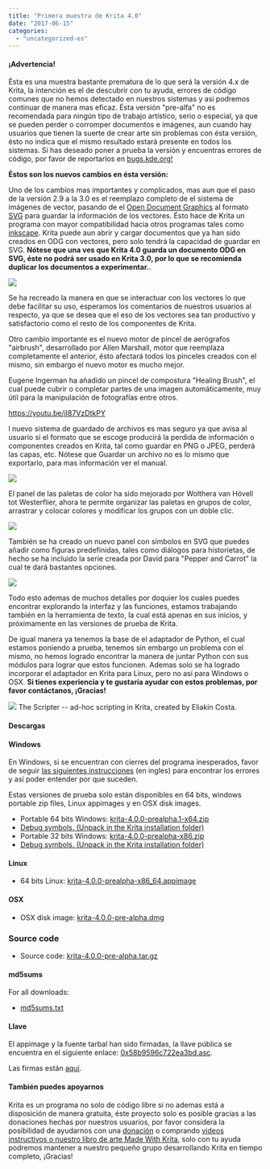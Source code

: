 ```yaml
---
title: "Primera muestra de Krita 4.0"
date: "2017-06-15"
categories: 
  - "uncategorized-es"
---
```


#### ¡Advertencia!

Ésta es una muestra bastante prematura de lo que será la versión 4.x de Krita, la intención es el de descubrir con tu ayuda, errores de código comunes que no hemos detectado en nuestros sistemas y así podremos continuar de manera mas eficaz. Ésta versión "pre-alfa" no es recomendada para ningún tipo de trabajo artístico, serio o especial, ya que se pueden perder o corromper documentos e imágenes, aun cuando hay usuarios que tienen la suerte de crear arte sin problemas con ésta versión, ésto no indica que el mismo resultado estará presente en todos los sistemas. Si has deseado poner a prueba la versión y encuentras errores de código, por favor de reportarlos en [bugs.kde.org!](https://bugs.kde.org)

**Éstos son los nuevos cambios en ésta versión:**

Uno de los cambios mas importantes y complicados, mas aun que el paso de la versión 2.9 a la 3.0 es el reemplazo completo de el sistema de imágenes de vector, pasando de el [Open Document Graphics](https://docs.oasis-open.org/office/v1.2/OpenDocument-v1.2.html) al formato [SVG](https://www.w3.org/TR/SVG/) para guardar la información de los vectores. Ésto hace de Krita un programa con mayor compatibilidad hacia otros programas tales como [inkscape](https://inkscape.org). Krita puede aun abrir y cargar documentos que ya han sido creados en ODG con vectores, pero solo tendrá la capacidad de guardar en SVG. **Nótese que una ves que Krita 4.0 guarda un documento ODG en SVG, éste no podrá ser usado en Krita 3.0, por lo que se recomienda duplicar los documentos a experimentar.**.

[![](/images/posts/2017/vector-934x1024.png)](https://krita.org/wp-content/uploads/2017/06/vector.png)

Se ha recreado la manera en que se interactuar con los vectores lo que debe facilitar su uso, esperamos los comentarios de nuestros usuarios al respecto, ya que se desea que el eso de los vectores sea tan productivo y satisfactorio como el resto de los componentes de Krita.

Otro cambio importante es el nuevo motor de pincel de aerógrafos "airbrush", desarrollado por Allen Marshall, motor que reemplaza completamente el anterior, ésto afectará todos los pinceles creados con el mismo, sin embargo el nuevo motor es mucho mejor.

Eugene Ingerman ha añadido un pincel de compostura "Healing Brush", el cual puede cubrir o completar partes de una imagen automáticamente, muy útil para la manipulación de fotografías entre otros.

https://youtu.be/jI87VzDtkPY

l nuevo sistema de guardado de archivos es mas seguro ya que avisa al usuario si el formato que se escoge producirá la perdida de información o componentes creados en Krita, tal como guardar en PNG o JPEG, perderá las capas, etc. Nótese que Guardar un archivo no es lo mismo que exportarlo, para mas información ver el manual.

[![](/images/posts/2017/warnings.png)](https://krita.org/wp-content/uploads/2017/06/warnings.png)

El panel de las paletas de color ha sido mejorado por Wolthera van Hövell tot Westerflier, ahora te permite organizar las paletas en grupos de color, arrastrar y colocar colores y modificar los grupos con un doble clic.

[![](/images/posts/2017/palette_dnd.png)](https://krita.org/wp-content/uploads/2017/06/palette_dnd.png)

También se ha creado un nuevo panel con símbolos en SVG que puedes añadir como figuras predefinidas, tales como diálogos para historietas, de hecho se ha incluido la serie creada por David para "Pepper and Carrot" la cual te dará bastantes opciones.

[![](/images/posts/2017/symbol.png)](https://krita.org/wp-content/uploads/2017/06/symbol.png)

Todo esto ademas de muchos detalles por doquier los cuales puedes encontrar explorando la interfaz y las funciones, estamos trabajando también en la herramienta de texto, la cual está apenas en sus inicios, y próximamente en las versiones de prueba de Krita.

De igual manera ya tenemos la base de el adaptador de Python, el cual estamos poniendo a prueba, tenemos sin embargo un problema con el mismo, no hemos logrado encontrar la manera de juntar Python con sus módulos para lograr que estos funcionen. Ademas solo se ha logrado incorporar el adaptador en Krita para Linux, pero no así para Windows o OSX. **Si tienes experiencia y te gustaría ayudar con estos problemas, por favor contáctanos, ¡Gracias!**

[![](/images/posts/2017/scripter.png)](https://krita.org/wp-content/uploads/2017/06/scripter.png) The Scripter -- ad-hoc scripting in Krita, created by Eliakin Costa.

#### Descargas

#### Windows

En Windows, si se encuentran con cierres del programa inesperados, favor de seguir [las siguientes instrucciones](https://docs.krita.org/Dr._Mingw_debugger) (en ingles) para encontrar los errores y así poder entender por que suceden.

Estas versiones de prueba solo están disponibles en 64 bits, windows portable zip files, Linux appimages y en OSX disk images.

- Portable 64 bits Windows: [krita-4.0.0-prealpha.1-x64.zip](https://download.kde.org/unstable/krita/4.0.0-prealpha/krita-4.0.0-prealpha.1-x64.zip)
- [Debug symbols. (Unpack in the Krita installation folder)](https://download.kde.org/unstable/krita/4.0.0-prealpha/krita-4.0.0-prealpha.1-x64-dbg.zip)
- Portable 32 bits Windows: [krita-4.0.0-prealpha-x86.zip](https://download.kde.org/unstable/krita/4.0.0-prealpha/krita-4.0.0-prealpha-x86.zip)
- [Debug symbols. (Unpack in the Krita installation folder)](https://download.kde.org/unstable/krita/4.0.0-prealpha/krita-4.0.0-prealpha-x86-dbg.zip)

#### Linux

- 64 bits Linux: [krita-4.0.0-prealpha-x86\_64.appimage](https://download.kde.org/unstable/krita/4.0.0-prealpha/krita-4.0.0-pre-alpha-x86_64.appimage)

#### OSX

- OSX disk image: [krita-4.0.0-pre-alpha.dmg](https://download.kde.org/unstable/krita/4.0.0-prealpha/krita-4.0.0-prealpha.dmg)

### Source code

- Source code: [krita-4.0.0-pre-alpha.tar.gz](https://download.kde.org/unstable/krita/4.0.0-prealpha/krita-4.0.0-prealpha.tar.gz)

#### md5sums

For all downloads:

- [md5sums.txt](https://download.kde.org/stable/krita/3.1.4/md5sums.txt)

#### Llave

El appimage y la fuente tarbal han sido firmadas, la llave pública se encuentra en el siguiente enlace: [0x58b9596c722ea3bd.asc](https://share.kde.org/index.php/s/fJ99V5mZvuyD0z8).

Las firmas están [aquí](http://download.kde.org/unstable/krita/3.1.3-beta.1).

#### También puedes apoyarnos

Krita es un programa no solo de código libre si no ademas está a disposición de manera gratuita, éste proyecto solo es posible gracias a las donaciones hechas por nuestros usuarios, por favor considera la posibilidad de ayudarnos con una [donación](https://krita.org/en/support-us/donations/) o comprando [videos instructivos o nuestro libro de arte Made With Krita](https://krita.org/es/item/krita-3-1-4/%22https://krita.org/en/support-us/shop), solo con tu ayuda podremos mantener a nuestro pequeño grupo desarrollando Krita en tiempo completo, ¡Gracias!
